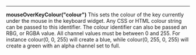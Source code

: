 <a name="mouseOverKeyColour"><h3 style="padding-top: 40px; margin-top: 40px;"></h3></a>
_____________________________
**mouseOverKeyColour("colour")** This sets the colour of the key currently under the mouse in the keyboard widget. Any CSS or HTML colour string can be passed to this identifier. The colour identifier can also be passed an RBG, or RGBA value. All channel values must be between 0 and 255. For instance colour(0, 0, 255) will create a blue, while colour(0, 255, 0, 255) will create a green with an alpha channel set to full.  

